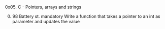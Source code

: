 0x05. C - Pointers, arrays and strings


0. 98 Battery st.
mandatory
Write a function that takes a pointer to an int as parameter and updates the value
